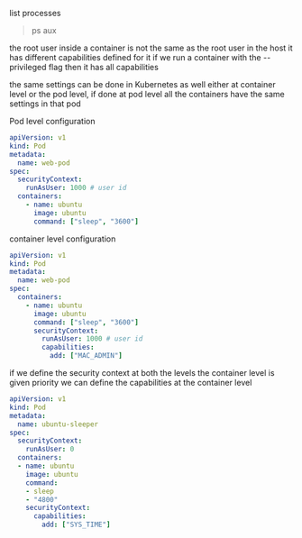 list processes
> ps aux

the root user inside a container is not the same as the root user in the host
it has different capabilities defined for it
if we run a container with the --privileged flag then it has all capabilities

the same settings can be done in Kubernetes as well
either at container level or the pod level, if done at pod level all the containers have the same settings in that pod

Pod level configuration
```yml
apiVersion: v1
kind: Pod
metadata:
  name: web-pod
spec: 
  securityContext:
    runAsUser: 1000 # user id
  containers:
    - name: ubuntu
      image: ubuntu
      command: ["sleep", "3600"]
```

container level configuration
```yml
apiVersion: v1
kind: Pod
metadata:
  name: web-pod
spec: 
  containers:
    - name: ubuntu
      image: ubuntu
      command: ["sleep", "3600"]
      securityContext:
	    runAsUser: 1000 # user id
	    capabilities:
	      add: ["MAC_ADMIN"]
```

if we define the security context at both the levels the container level is given priority
we can define the capabilities at the container level

```yml
apiVersion: v1
kind: Pod
metadata:
  name: ubuntu-sleeper
spec:
  securityContext:
    runAsUser: 0
  containers:
  - name: ubuntu
    image: ubuntu
    command:
    - sleep
    - "4800"
    securityContext:
      capabilities:
        add: ["SYS_TIME"]
```

